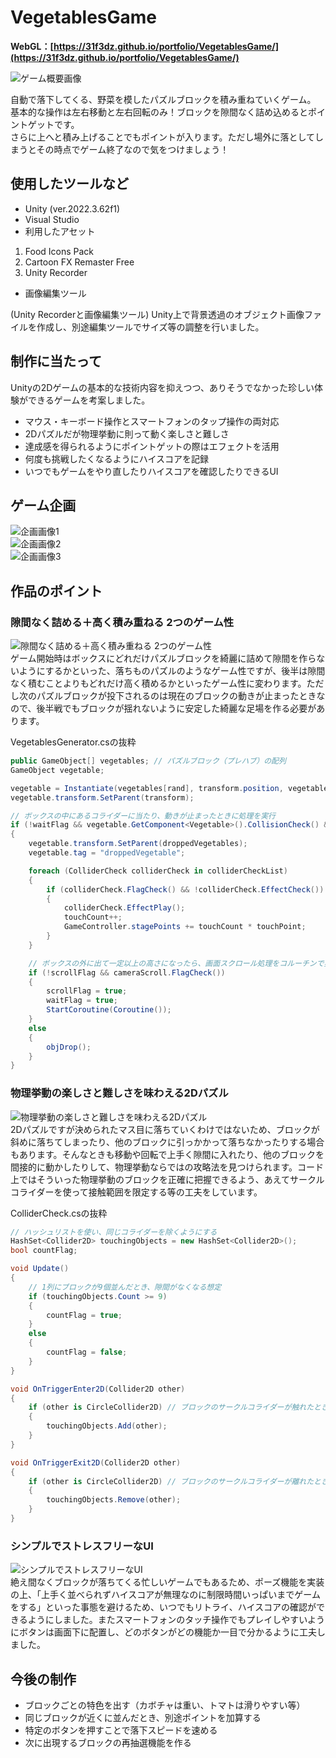 # VegetablesGame

**WebGL：[https://31f3dz.github.io/portfolio/VegetablesGame/](https://31f3dz.github.io/portfolio/VegetablesGame/)**

![ゲーム概要画像](readmeImg/readmeImg_01.png)

自動で落下してくる、野菜を模したパズルブロックを積み重ねていくゲーム。  
基本的な操作は左右移動と左右回転のみ！ブロックを隙間なく詰め込めるとポイントゲットです。  
さらに上へと積み上げることでもポイントが入ります。ただし場外に落としてしまうとその時点でゲーム終了なので気をつけましょう！

## 使用したツールなど
* Unity (ver.2022.3.62f1)
* Visual Studio
* 利用したアセット
1. Food Icons Pack
2. Cartoon FX Remaster Free
3. Unity Recorder
* 画像編集ツール

(Unity Recorderと画像編集ツール)
Unity上で背景透過のオブジェクト画像ファイルを作成し、別途編集ツールでサイズ等の調整を行いました。

## 制作に当たって
Unityの2Dゲームの基本的な技術内容を抑えつつ、ありそうでなかった珍しい体験ができるゲームを考案しました。
* マウス・キーボード操作とスマートフォンのタップ操作の両対応
* 2Dパズルだが物理挙動に則って動く楽しさと難しさ
* 達成感を得られるようにポイントゲットの際はエフェクトを活用
* 何度も挑戦したくなるようにハイスコアを記録
* いつでもゲームをやり直したりハイスコアを確認したりできるUI

## ゲーム企画
![企画画像1](readmeImg/readmeImg_02.png)  
![企画画像2](readmeImg/readmeImg_03.png)  
![企画画像3](readmeImg/readmeImg_04.png)  

## 作品のポイント
### 隙間なく詰める＋高く積み重ねる 2つのゲーム性 
![隙間なく詰める＋高く積み重ねる 2つのゲーム性](readmeImg/readmeImg_05.png)  
ゲーム開始時はボックスにどれだけパズルブロックを綺麗に詰めて隙間を作らないようにするかといった、落ちものパズルのようなゲーム性ですが、後半は隙間なく積むことよりもどれだけ高く積めるかといったゲーム性に変わります。ただし次のパズルブロックが投下されるのは現在のブロックの動きが止まったときなので、後半戦でもブロックが揺れないように安定した綺麗な足場を作る必要があります。

VegetablesGenerator.csの抜粋
```C#
public GameObject[] vegetables; // パズルブロック（プレハブ）の配列
GameObject vegetable;

vegetable = Instantiate(vegetables[rand], transform.position, vegetables[rand].transform.rotation); // パズルブロックをランダム生成
vegetable.transform.SetParent(transform);

// ボックスの中にあるコライダーに当たり、動きが止まったときに処理を実行
if (!waitFlag && vegetable.GetComponent<Vegetable>().CollisionCheck() && vegetable.GetComponent<Rigidbody2D>().velocity == Vector2.zero)
{
    vegetable.transform.SetParent(droppedVegetables);
    vegetable.tag = "droppedVegetable";

    foreach (ColliderCheck colliderCheck in colliderCheckList)
    {
        if (colliderCheck.FlagCheck() && !colliderCheck.EffectCheck())
        {
            colliderCheck.EffectPlay();
            touchCount++;
            GameController.stagePoints += touchCount * touchPoint;
        }
    }

    // ボックスの外に出て一定以上の高さになったら、画面スクロール処理をコルーチンで実行
    if (!scrollFlag && cameraScroll.FlagCheck())
    {
        scrollFlag = true;
        waitFlag = true;
        StartCoroutine(Coroutine());
    }
    else
    {
        objDrop();
    }
}
```

### 物理挙動の楽しさと難しさを味わえる2Dパズル
![物理挙動の楽しさと難しさを味わえる2Dパズル](readmeImg/readmeImg_06.png)  
2Dパズルですが決められたマス目に落ちていくわけではないため、ブロックが斜めに落ちてしまったり、他のブロックに引っかかって落ちなかったりする場合もあります。そんなときも移動や回転で上手く隙間に入れたり、他のブロックを間接的に動かしたりして、物理挙動ならではの攻略法を見つけられます。コード上ではそういった物理挙動のブロックを正確に把握できるよう、あえてサークルコライダーを使って接触範囲を限定する等の工夫をしています。

ColliderCheck.csの抜粋
```C#
// ハッシュリストを使い、同じコライダーを除くようにする
HashSet<Collider2D> touchingObjects = new HashSet<Collider2D>();
bool countFlag;

void Update()
{
    // 1列にブロックが9個並んだとき、隙間がなくなる想定
    if (touchingObjects.Count >= 9)
    {
        countFlag = true;
    }
    else
    {
        countFlag = false;
    }
}

void OnTriggerEnter2D(Collider2D other)
{
    if (other is CircleCollider2D) // ブロックのサークルコライダーが触れたときのみ反応
    {
        touchingObjects.Add(other);
    }
}

void OnTriggerExit2D(Collider2D other)
{
    if (other is CircleCollider2D) // ブロックのサークルコライダーが離れたときのみ反応
    {
        touchingObjects.Remove(other);
    }
}
```

### シンプルでストレスフリーなUI
![シンプルでストレスフリーなUI](readmeImg/readmeImg_07.png)  
絶え間なくブロックが落ちてくる忙しいゲームでもあるため、ポーズ機能を実装の上、「上手く並べられずハイスコアが無理なのに制限時間いっぱいまでゲームをする」といった事態を避けるため、いつでもリトライ、ハイスコアの確認ができるようにしました。またスマートフォンのタッチ操作でもプレイしやすいようにボタンは画面下に配置し、どのボタンがどの機能か一目で分かるように工夫しました。

## 今後の制作
* ブロックごとの特色を出す（カボチャは重い、トマトは滑りやすい等）
* 同じブロックが近くに並んだとき、別途ポイントを加算する
* 特定のボタンを押すことで落下スピードを速める
* 次に出現するブロックの再抽選機能を作る
